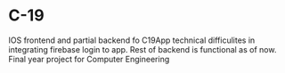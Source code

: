 # C-19
IOS frontend and partial backend fo C19App 
technical difficulites in integrating firebase login to app.
Rest of backend is functional as of now.
Final year project for Computer Engineering
